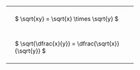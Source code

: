 ---
---

#  
<br>
<style type="text/css">
#T_56f92 th.col_heading {
  text-align: left;
  font-size: 1em;
}
#T_56f92 td {
  text-align: left;
  font-size: 1em;
  padding: 1.5em;
}
#T_56f92_row0_col0, #T_56f92_row1_col0 {
  width: 300px;
  white-space: pre-wrap;
}
</style>
<table id="T_56f92">
  <thead>
  </thead>
  <tbody>
    <tr>
      <td id="T_56f92_row0_col0" class="data row0 col0" >$ \sqrt{xy} = \sqrt{x} \times \sqrt{y} $</td>
    </tr>
    <tr>
      <td id="T_56f92_row1_col0" class="data row1 col0" >$ \sqrt{\dfrac{x}{y}} = \dfrac{\sqrt{x}}{\sqrt{y}} $</td>
    </tr>
  </tbody>
</table>

